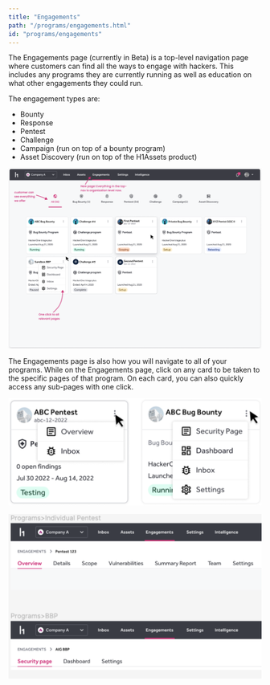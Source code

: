 ```yaml
---
title: "Engagements"
path: "/programs/engagements.html"
id: "programs/engagements"
---
```


The Engagements page (currently in Beta) is a top-level navigation page where customers can find all the ways to engage with hackers. This includes any programs they are currently running as well as education on what other engagements they could run.

The engagement types are:
* Bounty
* Response
* Pentest
* Challenge
* Campaign (run on top of a bounty program)
* Asset Discovery (run on top of the H1Assets product)

![engagements page](./images/engagements-1.png)

The Engagements page is also how you will navigate to all of your programs. While on the Engagements page, click on any card to be taken to the specific pages of that program. On each card, you can also quickly access any sub-pages with one click. 

![engagements cards](./images/engagements-2.png)

![engagements breadcrumb](./images/engagements-3.png)




